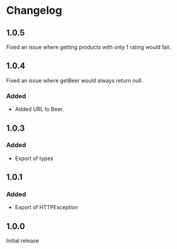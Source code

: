 # Changelog

## 1.0.5

Fixed an issue where getting products with only 1 rating would fail.

## 1.0.4

Fixed an issue where getBeer would always return null.

### Added

- Added URL to Beer.

## 1.0.3

### Added

- Export of types

## 1.0.1

### Added

- Export of HTTPException

## 1.0.0

Initial release
